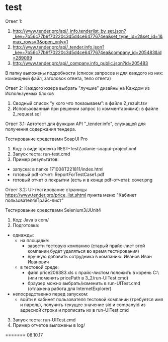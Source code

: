 # test

Ответ 1:
1) http://www.tender.pro/api/_info.tenderlist_by_set.json?_key=7b56c77b9f70220c3d5d4ce6477674ea&set_type_id=2&set_id=1&max_rows=3&open_only=1
2) http://www.tender.pro/api/_tender.info.json?_key=7b56c77b9f70220c3d5d4ce6477674ea&company_id=205483&id=289099
3) http://www.tender.pro/api/_company.info_public.json?id=205483

В папку выложены подробности (список запросов и для каждого из них: командный файл, заголовок ответа, тело ответа)

Ответ 2: Каждого юзера выбрать "лучшие" дизайны на Каждом из Используемых блоков

1) Сводный список “у кого что показываем”: в файле 2_rezult.tsv
2) Использованный при решении запрос (с комментариями): в файле 2_request.sql

Ответ 3.1: Автотест для функции API "_tender.info", служащей для получения содержания тендера.

Тестирование средствами SoapUI Pro
1) Код: в виде проекта REST-TestZadanie-soapui-project.xml
2) Запуск теста: run-test.cmd
3) Пример результатов:
 - запуска: в папке 171008T221811/index.html
 - готовый pdf-отчет: ReportForTestCase1.pdf
 - готовый отчет о покрытии (есть и в конце pdf-отчета): cover.png

Ответ 3.2: UI-тестирование страницы https://www.tender.pro/price_list.shtml пункта меню "Кабинет пользователя\Прайс-лист"

Тестирование средствами Selenium3/JUnit4
1) Код: Java в com/
2) Подготовка:
 - однажды:
   - на площадке:
     - завести тестовую компанию (старый прайс-лист этой компании будет удаляться во время тестирования)
     - вручную добавить сотрудника в компанию: Иванов Иван Иванович
   - в тестовой среде:
     - файл price206383.xls с прайс-листом положить в корень C:\ (или поменять pricePath в 3_2/run-UITest.cmd) 
     - браузер можно выбрать/изменить в run-UITest.cmd (отлажена работа для InternetExplorer)
 - непосредственно перед запуском:
   - войти в кабинет пользователя тестовой компании (требуется имя и пароль), получить текущее значение sid и companyid из адресной строки и прописать их в run-UITest.cmd
3) Запуск теста: run-UITest.cmd
4) Пример отчетов выложены в log/

=======
08.10.17
